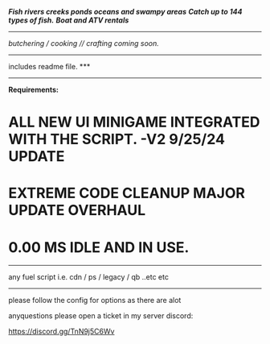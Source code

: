 ***Fish rivers creeks ponds oceans and swampy areas***
***Catch up to 144 types of fish.***
***Boat and ATV rentals***
***
*butchering / cooking // crafting coming soon.* 
***
includes readme file. ***
***
**Requirements:**
# ALL NEW UI MINIGAME INTEGRATED WITH THE SCRIPT. -V2 9/25/24 UPDATE
# EXTREME CODE CLEANUP MAJOR UPDATE OVERHAUL
# 0.00 MS IDLE AND IN USE.
***
any fuel script i.e. cdn / ps / legacy / qb ..etc etc
***
please follow the config for options as there are alot

anyquestions please open a ticket in my server discord: 

https://discord.gg/TnN9j5C6Wv

